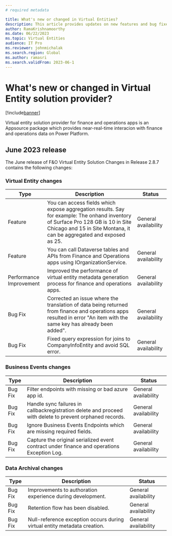 ```yaml
---
# required metadata

title: What's new or changed in Virtual Entities?
description: This article provides updates on new features and bug fixes released in virtual entity solution provider for finance and operations apps.
author: RamaKrishnamoorthy
ms.date: 06/22/2023
ms.topic: Virtual Entities
audience: IT Pro
ms.reviewer: johnmichalak
ms.search.region: Global
ms.author: ramasri
ms.search.validFrom: 2023-06-1
---
```


# What's new or changed in Virtual Entity solution provider?

[!include[banner](../includes/banner.md)]

Virtual entity solution provider for finance and operations apps is an Appsource package which provides near-real-time interacion with finance and operations data on Power Platform. 

## June 2023 release
The June release of F&O Virtual Entity Solution Changes in Release 2.8.7 contains the following changes:

### Virtual Entity changes
| Type | Description | Status |
|---|---|---|
| Feature | You can access fields which expose aggregation results. Say for example: The onhand inventory of Surface Pro 128 GB is 10 in Site Chicago and 15 in Site Montana, it can be aggregated and exposed as 25. | General availability |
| Feature | You can call Dataverse tables and APIs from Finance and Operations apps using IOrganizationService. | General availability |
| Performance Improvement	| Improved the performance of virtual entity metadata generation process for finance and operations apps. | General availability |
| Bug Fix | Corrected an issue where the translation of data being returned from finance and operations apps resulted in error "An item with the same key has already been added". | General availability |
| Bug Fix | Fixed query expression for joins to CompanyInfoEntity and avoid SQL error. | General availability |

### Business Events changes
| Type | Description | Status |
|---|---|---|
| Bug Fix | Filter endpoints with missing or bad azure app id. | General availability |
| Bug Fix | Handle sync failures in callbackregistration delete and proceed with delete to prevent orphaned records. | General availability |
| Bug Fix | Ignore Business Events Endpoints which are missing required fields. | General availability |
| Bug Fix | Capture the original serialized event contract under finance and operations Exception Log. | General availability |

### Data Archival changes
| Type | Description | Status |
|---|---|---|
| Bug Fix | Improvements to authoration experience during development. | General availability |
| Bug Fix | Retention flow has been disabled. | General availability |
| Bug Fix | Null-reference exception occurs during virtual entity metadata creation. | General availability |
